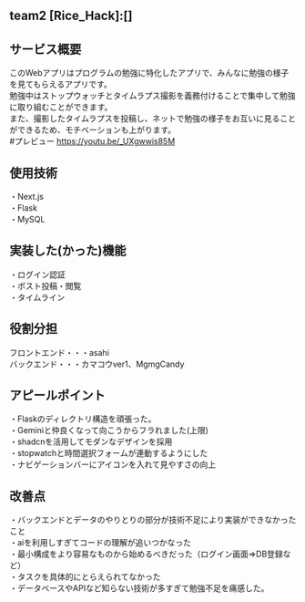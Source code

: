 ## team2 [Rice_Hack]:[]  
## サービス概要  
このWebアプリはプログラムの勉強に特化したアプリで、みんなに勉強の様子を見てもらえるアプリです。  
勉強中はストップウォッチとタイムラプス撮影を義務付けることで集中して勉強に取り組むことができます。  
また、撮影したタイムラプスを投稿し、ネットで勉強の様子をお互いに見ることができるため、モチベーションも上がります。  
#プレビュー
https://youtu.be/_UXgwwis85M
## 使用技術  
・Next.js  
・Flask  
・MySQL  
## 実装した(かった)機能  
・ログイン認証  
・ポスト投稿・閲覧  
・タイムライン  
## 役割分担  
フロントエンド・・・asahi  
バックエンド・・・カマコウver1、MgmgCandy
## アピールポイント  
・Flaskのディレクトリ構造を頑張った。  
・Geminiと仲良くなって向こうからフラれました(上限)  
・shadcnを活用してモダンなデザインを採用  
・stopwatchと時間選択フォームが連動するようにした  
・ナビゲーションバーにアイコンを入れて見やすさの向上  
## 改善点  
・バックエンドとデータのやりとりの部分が技術不足により実装ができなかったこと  
・aiを利用しすぎてコードの理解が追いつかなった  
・最小構成をより容易なものから始めるべきだった（ログイン画面=>DB登録など）  
・タスクを具体的にとらえられてなかった  
・データベースやAPIなど知らない技術が多すぎて勉強不足を痛感した。



